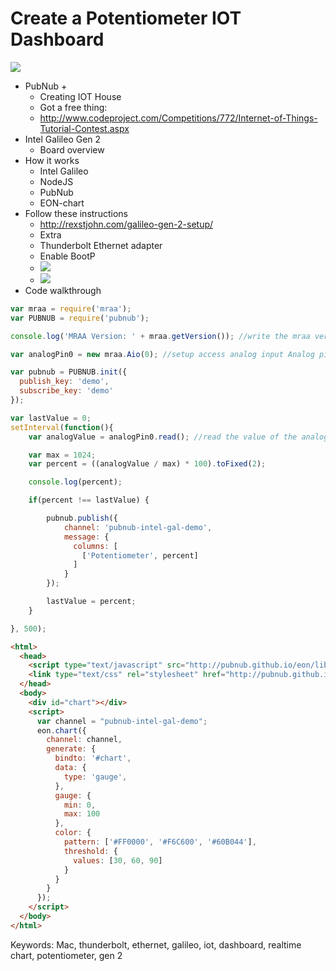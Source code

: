 # Create a Potentiometer IOT Dashboard

![](http://i.imgur.com/4aerUHX.gif)

* PubNub + 
  * Creating IOT House
  * Got a free thing:
  * http://www.codeproject.com/Competitions/772/Internet-of-Things-Tutorial-Contest.aspx
* Intel Galileo Gen 2
  * Board overview 
* How it works
  * Intel Galileo
  * NodeJS
  * PubNub
  * EON-chart 
* Follow these instructions
  * http://rexstjohn.com/galileo-gen-2-setup/
  * Extra
   * Thunderbolt Ethernet adapter
   * Enable BootP
   * ![](http://i.imgur.com/cvKgdsN.png)
   * ![](http://i.imgur.com/L9rIytE.jpg)
* Code walkthrough


```js
var mraa = require('mraa');
var PUBNUB = require('pubnub');

console.log('MRAA Version: ' + mraa.getVersion()); //write the mraa version to the console

var analogPin0 = new mraa.Aio(0); //setup access analog input Analog pin #0 (A0)

var pubnub = PUBNUB.init({
  publish_key: 'demo',
  subscribe_key: 'demo'
});

var lastValue = 0;
setInterval(function(){
    var analogValue = analogPin0.read(); //read the value of the analog pin

    var max = 1024;
    var percent = ((analogValue / max) * 100).toFixed(2);

    console.log(percent);

    if(percent !== lastValue) {

        pubnub.publish({
            channel: 'pubnub-intel-gal-demo',
            message: {
              columns: [
                ['Potentiometer', percent]
              ]
            }
        });

        lastValue = percent;
    }

}, 500);
```

```html
<html>
  <head>
    <script type="text/javascript" src="http://pubnub.github.io/eon/lib/eon.js"></script>
    <link type="text/css" rel="stylesheet" href="http://pubnub.github.io/eon/lib/eon.css" />
  </head>
  <body>
    <div id="chart"></div>
    <script>
      var channel = "pubnub-intel-gal-demo";
      eon.chart({
        channel: channel,
        generate: {
          bindto: '#chart',
          data: {
            type: 'gauge',
          },
          gauge: {
            min: 0,
            max: 100
          },
          color: {
            pattern: ['#FF0000', '#F6C600', '#60B044'],
            threshold: {
              values: [30, 60, 90]
            }
          }
        }
      });
    </script>
  </body>
</html>
```

Keywords: Mac, thunderbolt, ethernet, galileo, iot, dashboard, realtime chart, potentiometer, gen 2 

